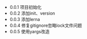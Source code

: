 - 0.0.1 项目初始化
- 0.0.2 添加init、version
- 0.0.3 添加lerna
- 0.0.4 修复gitignore忽略lock文件问题
- 0.0.5 使用yargs改造